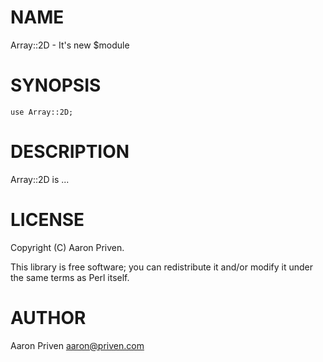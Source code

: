# NAME

Array::2D - It's new $module

# SYNOPSIS

    use Array::2D;

# DESCRIPTION

Array::2D is ...

# LICENSE

Copyright (C) Aaron Priven.

This library is free software; you can redistribute it and/or modify
it under the same terms as Perl itself.

# AUTHOR

Aaron Priven <aaron@priven.com>
